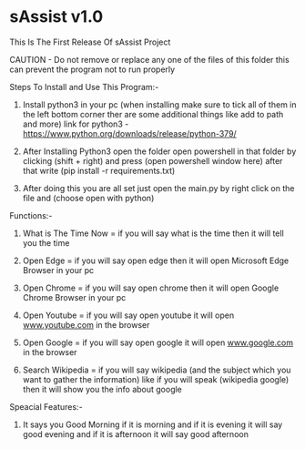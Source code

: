 # sAssist v1.0

This Is The First Release Of sAssist Project

CAUTION - Do not remove or replace any one of the files of this folder this can prevent the program not to run properly      

Steps To Install and Use This Program:-

1. Install python3 in your pc (when installing make sure to tick all of them in the left bottom corner ther are some additional things like add to path and more) 
  link for python3 - https://www.python.org/downloads/release/python-379/

2. After Installing Python3 open the folder open powershell in that folder by clicking (shift + right) and press (open powershell window here) after that write (pip install -r requirements.txt)

3. After doing this you are all set just open the main.py by right click on the file and (choose open with python) 

Functions:-

1. What is The Time Now = if you will say what is the time then it will tell you the time

2. Open Edge            = if you will say open edge then it will open Microsoft Edge Browser in your pc

3. Open Chrome          = if you will say open chrome then it will open Google Chrome Browser in your pc 

4. Open Youtube         = if you will say open youtube it will open www.youtube.com in the browser

5. Open Google          = if you will say open google it will open www.google.com in the browser

6. Search Wikipedia     = if you will say wikipedia (and the subject which you want to gather the information) like if you will speak (wikipedia google) then it will show you the info about google
 
Speacial Features:-

1. It says you Good Morning if it is morning and if it is evening it will say good evening and if it is afternoon it will say good afternoon
